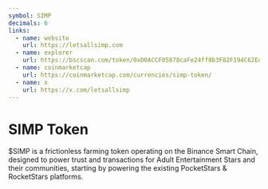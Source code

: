```yaml
---
symbol: SIMP
decimals: 6
links:
  - name: website
    url: https://letsallsimp.com
  - name: explorer
    url: https://bscscan.com/token/0xD0ACCF05878caFe24ff8b3F82F194C62Ed755707
  - name: coinmarketcap
    url: https://coinmarketcap.com/currencies/simp-token/
  - name: x
    url: https://x.com/letsallsimp
---
```


# SIMP Token

$SIMP is a frictionless farming token operating on the Binance Smart Chain, designed to power trust and transactions for Adult Entertainment Stars and their communities, starting by powering the existing PocketStars & RocketStars platforms.
